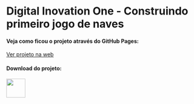 # Digital Inovation One - Construindo primeiro jogo de naves

#### Veja como ficou o projeto através do GitHub Pages: <br/>
<a href="https://brunorodsilva.github.io/construindo-primeiro-jogo-de-naves/)" target="_blank" rel="noopener noreferrer">Ver projeto na web</a> </br>

#### Download do projeto: <br/>
<a href="https://github.com/brunorodsilva/dio-projeto-clone-netflix/archive/refs/heads/main.zip"><img src="https://i.imgur.com/lgr58uU.png" width="50px"></a>



